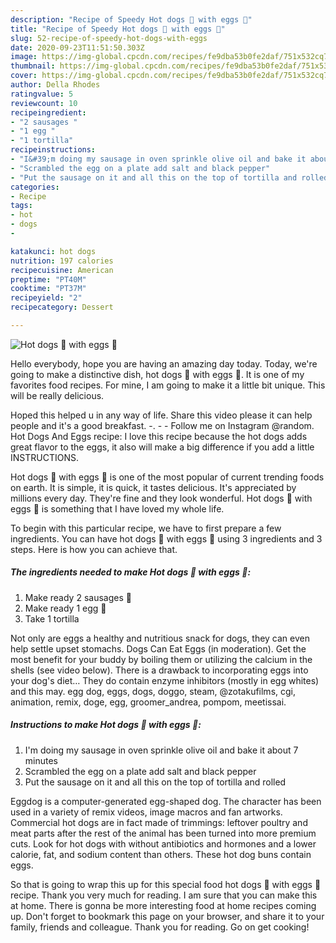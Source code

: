 ```yaml
---
description: "Recipe of Speedy Hot dogs 🌭 with eggs 🥚"
title: "Recipe of Speedy Hot dogs 🌭 with eggs 🥚"
slug: 52-recipe-of-speedy-hot-dogs-with-eggs
date: 2020-09-23T11:51:50.303Z
image: https://img-global.cpcdn.com/recipes/fe9dba53b0fe2daf/751x532cq70/hot-dogs-🌭-with-eggs-🥚-recipe-main-photo.jpg
thumbnail: https://img-global.cpcdn.com/recipes/fe9dba53b0fe2daf/751x532cq70/hot-dogs-🌭-with-eggs-🥚-recipe-main-photo.jpg
cover: https://img-global.cpcdn.com/recipes/fe9dba53b0fe2daf/751x532cq70/hot-dogs-🌭-with-eggs-🥚-recipe-main-photo.jpg
author: Della Rhodes
ratingvalue: 5
reviewcount: 10
recipeingredient:
- "2 sausages "
- "1 egg "
- "1 tortilla"
recipeinstructions:
- "I&#39;m doing my sausage in oven sprinkle olive oil and bake it about 7 minutes"
- "Scrambled the egg on a plate add salt and black pepper"
- "Put the sausage on it and all this on the top of tortilla and rolled"
categories:
- Recipe
tags:
- hot
- dogs
- 

katakunci: hot dogs  
nutrition: 197 calories
recipecuisine: American
preptime: "PT40M"
cooktime: "PT37M"
recipeyield: "2"
recipecategory: Dessert

---
```



![Hot dogs 🌭 with eggs 🥚](https://img-global.cpcdn.com/recipes/fe9dba53b0fe2daf/751x532cq70/hot-dogs-🌭-with-eggs-🥚-recipe-main-photo.jpg)

Hello everybody, hope you are having an amazing day today. Today, we're going to make a distinctive dish, hot dogs 🌭 with eggs 🥚. It is one of my favorites food recipes. For mine, I am going to make it a little bit unique. This will be really delicious.

Hoped this helped u in any way of life. Share this video please it can help people and it&#39;s a good breakfast. -. - - Follow me on Instagram @random. Hot Dogs And Eggs recipe: I love this recipe because the hot dogs adds great flavor to the eggs, it also will make a big difference if you add a little INSTRUCTIONS.

Hot dogs 🌭 with eggs 🥚 is one of the most popular of current trending foods on earth. It is simple, it is quick, it tastes delicious. It's appreciated by millions every day. They're fine and they look wonderful. Hot dogs 🌭 with eggs 🥚 is something that I have loved my whole life.


To begin with this particular recipe, we have to first prepare a few ingredients. You can have hot dogs 🌭 with eggs 🥚 using 3 ingredients and 3 steps. Here is how you can achieve that.

<!--inarticleads1-->

##### The ingredients needed to make Hot dogs 🌭 with eggs 🥚:

1. Make ready 2 sausages 🌭
1. Make ready 1 egg 🥚
1. Take 1 tortilla


Not only are eggs a healthy and nutritious snack for dogs, they can even help settle upset stomachs. Dogs Can Eat Eggs (in moderation). Get the most benefit for your buddy by boiling them or utilizing the calcium in the shells (see video below). There is a drawback to incorporating eggs into your dog&#39;s diet… They do contain enzyme inhibitors (mostly in egg whites) and this may. egg dog, eggs, dogs, doggo, steam, @zotakufilms, cgi, animation, remix, doge, egg, groomer_andrea, pompom, meetissai. 

<!--inarticleads2-->

##### Instructions to make Hot dogs 🌭 with eggs 🥚:

1. I&#39;m doing my sausage in oven sprinkle olive oil and bake it about 7 minutes
1. Scrambled the egg on a plate add salt and black pepper
1. Put the sausage on it and all this on the top of tortilla and rolled


Eggdog is a computer-generated egg-shaped dog. The character has been used in a variety of remix videos, image macros and fan artworks. Commercial hot dogs are in fact made of trimmings: leftover poultry and meat parts after the rest of the animal has been turned into more premium cuts. Look for hot dogs with without antibiotics and hormones and a lower calorie, fat, and sodium content than others. These hot dog buns contain eggs. 

So that is going to wrap this up for this special food hot dogs 🌭 with eggs 🥚 recipe. Thank you very much for reading. I am sure that you can make this at home. There is gonna be more interesting food at home recipes coming up. Don't forget to bookmark this page on your browser, and share it to your family, friends and colleague. Thank you for reading. Go on get cooking!

